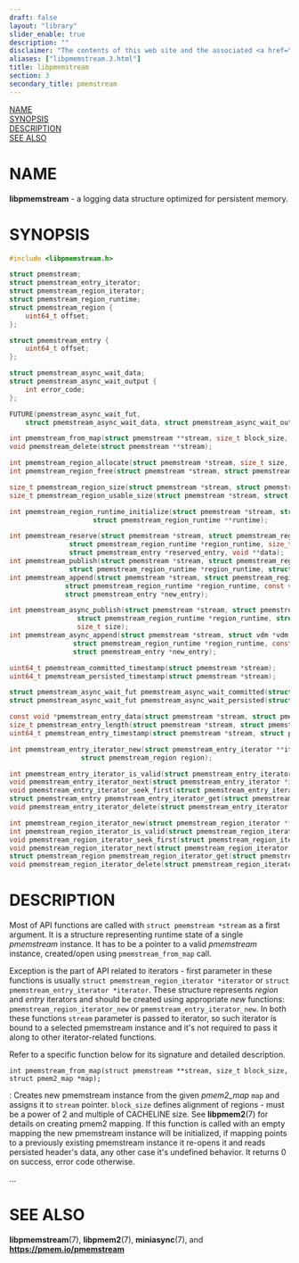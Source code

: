 ```yaml
---
draft: false
layout: "library"
slider_enable: true
description: ""
disclaimer: "The contents of this web site and the associated <a href=\"https://github.com/pmem\">GitHub repositories</a> are BSD-licensed open source."
aliases: ["libpmemstream.3.html"]
title: libpmemstream
section: 3
secondary_title: pmemstream
---
```


[comment]: <> (SPDX-License-Identifier: BSD-3-Clause)
[comment]: <> (Copyright 2022, Intel Corporation)

[comment]: <> (libpmemstream.3 -- man page for libpmemstream API)

[NAME](#name)\
[SYNOPSIS](#synopsis)\
[DESCRIPTION](#description)\
[SEE ALSO](#see-also)


# NAME #

**libpmemstream** - a logging data structure optimized for persistent memory.

# SYNOPSIS #

```c
#include <libpmemstream.h>

struct pmemstream;
struct pmemstream_entry_iterator;
struct pmemstream_region_iterator;
struct pmemstream_region_runtime;
struct pmemstream_region {
	uint64_t offset;
};

struct pmemstream_entry {
	uint64_t offset;
};

struct pmemstream_async_wait_data;
struct pmemstream_async_wait_output {
	int error_code;
};

FUTURE(pmemstream_async_wait_fut,
	struct pmemstream_async_wait_data, struct pmemstream_async_wait_output);

int pmemstream_from_map(struct pmemstream **stream, size_t block_size, struct pmem2_map *map);
void pmemstream_delete(struct pmemstream **stream);

int pmemstream_region_allocate(struct pmemstream *stream, size_t size, struct pmemstream_region *region);
int pmemstream_region_free(struct pmemstream *stream, struct pmemstream_region region);

size_t pmemstream_region_size(struct pmemstream *stream, struct pmemstream_region region);
size_t pmemstream_region_usable_size(struct pmemstream *stream, struct pmemstream_region region);

int pmemstream_region_runtime_initialize(struct pmemstream *stream, struct pmemstream_region region,
					 struct pmemstream_region_runtime **runtime);

int pmemstream_reserve(struct pmemstream *stream, struct pmemstream_region region,
		       struct pmemstream_region_runtime *region_runtime, size_t size,
		       struct pmemstream_entry *reserved_entry, void **data);
int pmemstream_publish(struct pmemstream *stream, struct pmemstream_region region,
		       struct pmemstream_region_runtime *region_runtime, struct pmemstream_entry entry, size_t size);
int pmemstream_append(struct pmemstream *stream, struct pmemstream_region region,
		      struct pmemstream_region_runtime *region_runtime, const void *data, size_t size,
		      struct pmemstream_entry *new_entry);

int pmemstream_async_publish(struct pmemstream *stream, struct pmemstream_region region,
			     struct pmemstream_region_runtime *region_runtime, struct pmemstream_entry entry,
			     size_t size);
int pmemstream_async_append(struct pmemstream *stream, struct vdm *vdm, struct pmemstream_region region,
			    struct pmemstream_region_runtime *region_runtime, const void *data, size_t size,
			    struct pmemstream_entry *new_entry);

uint64_t pmemstream_committed_timestamp(struct pmemstream *stream);
uint64_t pmemstream_persisted_timestamp(struct pmemstream *stream);

struct pmemstream_async_wait_fut pmemstream_async_wait_committed(struct pmemstream *stream, uint64_t timestamp);
struct pmemstream_async_wait_fut pmemstream_async_wait_persisted(struct pmemstream *stream, uint64_t timestamp);

const void *pmemstream_entry_data(struct pmemstream *stream, struct pmemstream_entry entry);
size_t pmemstream_entry_length(struct pmemstream *stream, struct pmemstream_entry entry);
uint64_t pmemstream_entry_timestamp(struct pmemstream *stream, struct pmemstream_entry entry);

int pmemstream_entry_iterator_new(struct pmemstream_entry_iterator **iterator, struct pmemstream *stream,
				  struct pmemstream_region region);

int pmemstream_entry_iterator_is_valid(struct pmemstream_entry_iterator *iterator);
void pmemstream_entry_iterator_next(struct pmemstream_entry_iterator *iterator);
void pmemstream_entry_iterator_seek_first(struct pmemstream_entry_iterator *iterator);
struct pmemstream_entry pmemstream_entry_iterator_get(struct pmemstream_entry_iterator *iterator);
void pmemstream_entry_iterator_delete(struct pmemstream_entry_iterator **iterator);

int pmemstream_region_iterator_new(struct pmemstream_region_iterator **iterator, struct pmemstream *stream);
int pmemstream_region_iterator_is_valid(struct pmemstream_region_iterator *iterator);
void pmemstream_region_iterator_seek_first(struct pmemstream_region_iterator *iterator);
void pmemstream_region_iterator_next(struct pmemstream_region_iterator *iterator);
struct pmemstream_region pmemstream_region_iterator_get(struct pmemstream_region_iterator *iterator);
void pmemstream_region_iterator_delete(struct pmemstream_region_iterator **iterator);
```

# DESCRIPTION #

Most of API functions are called with `struct pmemstream *stream` as a first argument. It is a structure
representing runtime state of a single *pmemstream* instance. It has to be a pointer to a valid
*pmemstream* instance, created/open using `pmemstream_from_map` call.

Exception is the part of API related to iterators - first parameter in these functions is usually
`struct pmemstream_region_iterator *iterator` or `struct pmemstream_entry_iterator *iterator`.
These structure represents *region* and *entry* iterators and should be created using appropriate *new* functions:
`pmemstream_region_iterator_new` or `pmemstream_entry_iterator_new`. In both these functions `stream` parameter
is passed to iterator, so such iterator is bound to a selected pmemstream instance and it's not required
to pass it along to other iterator-related functions.

Refer to a specific function below for its signature and detailed description.

`int pmemstream_from_map(struct pmemstream **stream, size_t block_size, struct pmem2_map *map);`

:	Creates new pmemstream instance from the given *pmem2_map* `map` and assigns it to `stream` pointer.
	`block_size` defines alignment of regions - must be a power of 2 and multiple of CACHELINE size.
	See **libpmem2**(7) for details on creating pmem2 mapping.
	If this function is called with an empty mapping the new pmemstream instance will be initialized,
	if mapping points to a previously existing pmemstream instance it re-opens it and reads persisted header's data,
	any other case it's undefined behavior.
	It returns 0 on success, error code otherwise.

...

# SEE ALSO #

**libpmemstream**(7), **libpmem2**(7), **miniasync**(7), and **<https://pmem.io/pmemstream>**
